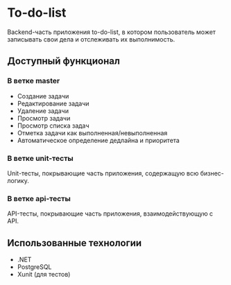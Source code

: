 # To-do-list

Backend-часть приложения to-do-list, в котором пользователь может записывать свои дела и отслеживать их выполнимость.

## Доступный функционал
### В ветке master
<ul>
  <li>Создание задачи</li>
  <li>Редактирование задачи</li>
  <li>Удаление задачи</li>
  <li>Просмотр задачи</li>
  <li>Просмотр списка задач</li>
  <li>Отметка задачи как выполненная/невыполненная</li>
  <li>Автоматическое определение дедлайна и приоритета</li>
</ul>

### В ветке unit-тесты
Unit-тесты, покрывающие часть приложения, содержащую всю бизнес-логику.

### В ветке api-тесты
API-тесты, покрывающие часть приложения, взаимодействующую с API.

## Использованные технологии
<ul>
  <li>.NET</li>
  <li>PostgreSQL</li>
  <li>Xunit (для тестов)</li>
</ul>
